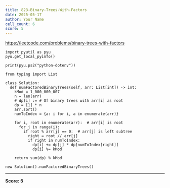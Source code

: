 ```yaml
---
title: 823-Binary-Trees-With-Factors
date: 2025-05-17
author: Your Name
cell_count: 6
score: 5
---
```


https://leetcode.com/problems/binary-trees-with-factors


```
import pyutil as pyu
pyu.get_local_pyinfo()
```


```
print(pyu.ps2("python-dotenv"))
```


```
from typing import List
```


```
class Solution:
  def numFactoredBinaryTrees(self, arr: List[int]) -> int:
    kMod = 1_000_000_007
    n = len(arr)
    # dp[i] := # Of binary trees with arr[i] as root
    dp = [1] * n
    arr.sort()
    numToIndex = {a: i for i, a in enumerate(arr)}

    for i, root in enumerate(arr):  # arr[i] is root
      for j in range(i):
        if root % arr[j] == 0:  # arr[j] is left subtree
          right = root // arr[j]
          if right in numToIndex:
            dp[i] += dp[j] * dp[numToIndex[right]]
            dp[i] %= kMod

    return sum(dp) % kMod
```


```
new Solution().numFactoredBinaryTrees()
```


---
**Score: 5**